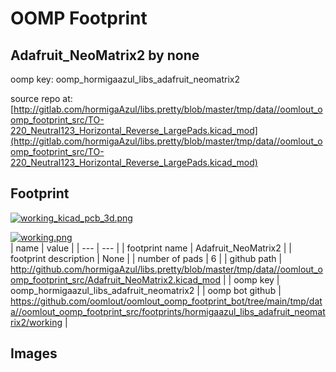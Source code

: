 # OOMP Footprint  
## Adafruit_NeoMatrix2  by none  
  
oomp key: oomp_hormigaazul_libs_adafruit_neomatrix2  
  
source repo at: [http://gitlab.com/hormigaAzul/libs.pretty/blob/master/tmp/data//oomlout_oomp_footprint_src/TO-220_Neutral123_Horizontal_Reverse_LargePads.kicad_mod](http://gitlab.com/hormigaAzul/libs.pretty/blob/master/tmp/data//oomlout_oomp_footprint_src/TO-220_Neutral123_Horizontal_Reverse_LargePads.kicad_mod)  
## Footprint  
  
[![working_kicad_pcb_3d.png](working_kicad_pcb_3d_600.png)](working_kicad_pcb_3d.png)  
  
[![working.png](working_600.png)](working.png)  
| name | value | 
| --- | --- | 
| footprint name | Adafruit_NeoMatrix2 | 
| footprint description | None | 
| number of pads | 6 | 
| github path | http://github.com/hormigaAzul/libs.pretty/blob/master/tmp/data//oomlout_oomp_footprint_src/Adafruit_NeoMatrix2.kicad_mod | 
| oomp key | oomp_hormigaazul_libs_adafruit_neomatrix2 | 
| oomp bot github | https://github.com/oomlout/oomlout_oomp_footprint_bot/tree/main/tmp/data//oomlout_oomp_footprint_src/footprints/hormigaazul_libs_adafruit_neomatrix2/working | 
## Images  
